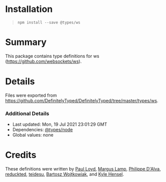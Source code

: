 # Installation
>
> `npm install --save @types/ws`

# Summary

This package contains type definitions for ws (<https://github.com/websockets/ws>).

# Details

Files were exported from <https://github.com/DefinitelyTyped/DefinitelyTyped/tree/master/types/ws>.

### Additional Details

* Last updated: Mon, 19 Jul 2021 23:01:29 GMT
* Dependencies: [@types/node](https://npmjs.com/package/@types/node)
* Global values: none

# Credits

These definitions were written by [Paul Loyd](https://github.com/loyd), [Margus Lamp](https://github.com/mlamp), [Philippe D'Alva](https://github.com/TitaneBoy), [reduckted](https://github.com/reduckted), [teidesu](https://github.com/teidesu), [Bartosz Wojtkowiak](https://github.com/wojtkowiak), and [Kyle Hensel](https://github.com/k-yle).
